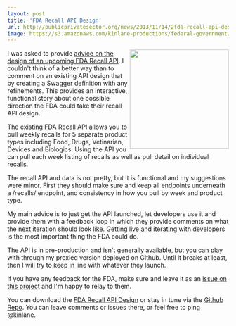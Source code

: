 ```yaml
---
layout: post
title: 'FDA Recall API Design'
url: http://publicprivatesector.org/news/2013/11/14/2fda-recall-api-design.md
image: https://s3.amazonaws.com/kinlane-productions/federal-government/fda/fda-recall.jpg
---
```


<a href="https://github.com/si-data/smithsonian-edan"><img src="https://s3.amazonaws.com/kinlane-productions/federal-government/fda/fda-recall.jpg" align="right" width="225" /></a>
<p>I was asked to provide <a href="http://fda-data.github.io/fda-recalls/index.html">advice on the design of an upcoming FDA Recall API</a>. I couldn't think of a better way than to comment on an existing API design that by creating a Swagger definition with any refinements. This provides an interactive, functional story about one possible direction the FDA could take their recall API design.</p>

<p>The existing FDA Recall API allows you to pull weekly recalls for 5 separate product types including Food, Drugs, Vetinarian, Devices and Biologics. Using the API you can pull each week listing of recalls as well as pull detail on individual recalls.</p>

<p>The recall API and data is not pretty, but it is functional and my suggestions were minor. First they should make sure and keep all endpoints underneath a /recalls/ endpoint, and consistency in how you pull by week and product type.</p>

<p>My main advice is to just get the API launched, let developers use it and provide them with a feedback loop in which they provide comments on what the next iteration should look like. Getting live and iterating with developers is the most important thing the FDA could do.</p>

<p>The API is in pre-production and isn't generally available, but you can play with through my proxied version deployed on Github. Until it breaks at least, then I will try to keep in line with whatever they launch.</p>

<p>If you have any feedback for the FDA, make sure and leave it as an <a href="https://github.com/fda-data/developer/issues">issue on this project</a> and I'm happy to relay to them.</p>

<p>You can download the <a href="http://api.fda.publicprivatesector.org/swagger/kinlane/recalls/recalls">FDA Recall API Design</a> or stay in tune via the <a href="https://github.com/fda-data/fda-recalls">Github Repo</a>. You can leave comments or issues there, or feel free to ping @kinlane.</p>
